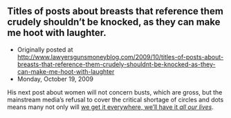## Titles of posts about breasts that reference them crudely shouldn’t be knocked, as they can make me hoot with laughter.

 * Originally posted at http://www.lawyersgunsmoneyblog.com/2009/10/titles-of-posts-about-breasts-that-reference-them-crudely-shouldnt-be-knocked-as-they-can-make-me-hoot-with-laughter
 * Monday, October 19, 2009

His next post about women will not concern  busts, which are gross, but the mainstream media’s refusal to cover the critical shortage of circles and dots means many not only will [we get it everywhere, 
we’ll have it
 _all our lives_](http://en.wikipedia.org/wiki/Cooties#The\_Cooties\_Shot).